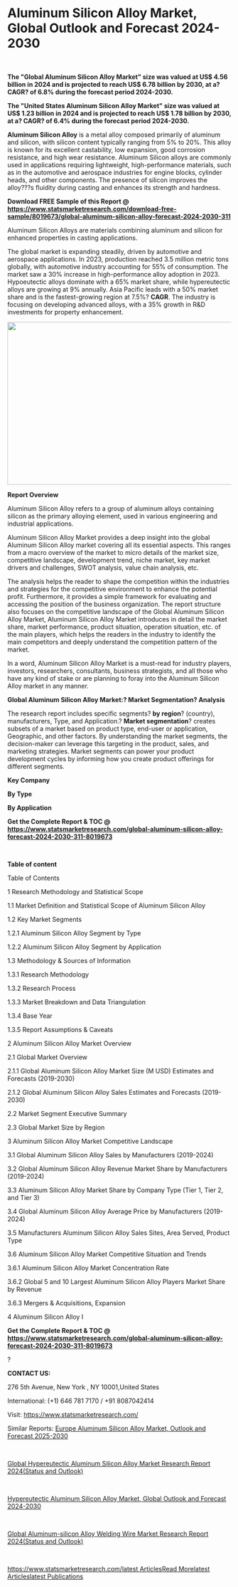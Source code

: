 <h1>Aluminum Silicon Alloy Market, Global Outlook and Forecast 2024-2030</h1><br/><p><strong>The "Global Aluminum Silicon Alloy Market" size was valued at US$ 4.56 billion in 2024 and is projected to reach US$ 6.78 billion by 2030, at a? <strong>CAGR</strong>? of 6.8% during the forecast period 2024-2030.</strong></p>
 
 
 
 <p><strong>The "United States Aluminum Silicon Alloy Market" size was valued at US$ 1.23 billion in 2024 and is projected to reach US$ 1.78 billion by 2030, at a? <strong>CAGR</strong>? of 6.4% during the forecast period 2024-2030.</strong></p>
 
 
 
 <p><strong>Aluminum Silicon Alloy</strong> is a metal alloy composed primarily of aluminum and silicon, with silicon content typically ranging from 5% to 20%. This alloy is known for its excellent castability, low expansion, good corrosion resistance, and high wear resistance. Aluminum Silicon alloys are commonly used in applications requiring lightweight, high-performance materials, such as in the automotive and aerospace industries for engine blocks, cylinder heads, and other components. The presence of silicon improves the alloy???s fluidity during casting and enhances its strength and hardness.</p>
 
 
 
 <p><strong>Download FREE Sample of this Report @ <a href="https://www.statsmarketresearch.com/download-free-sample/8019673/global-aluminum-silicon-alloy-forecast-2024-2030-311">https://www.statsmarketresearch.com/download-free-sample/8019673/global-aluminum-silicon-alloy-forecast-2024-2030-311</a></strong></p>
 
 
 
 <p>Aluminum Silicon Alloys are materials combining aluminum and silicon for enhanced properties in casting applications.</p>
 
 
 
 <p>The global market is expanding steadily, driven by automotive and aerospace applications. In 2023, production reached 3.5 million metric tons globally, with automotive industry accounting for 55% of consumption. The market saw a 30% increase in high-performance alloy adoption in 2023. Hypoeutectic alloys dominate with a 65% market share, while hypereutectic alloys are growing at 9% annually. Asia Pacific leads with a 50% market share and is the fastest-growing region at 7.5%? <strong><strong>CAGR</strong></strong>. The industry is focusing on developing advanced alloys, with a 35% growth in R&D investments for property enhancement.</p>
 
 
 
 <p><img alt="" src="https://www.24marketreports.com/assets/report-images/AluminumSiliconAlloyMarket.png" style="height:366px; width:731px" /></p>
 
 
 
 <p><strong>Report Overview</strong></p>
 
 
 
 <p>Aluminum Silicon Alloy refers to a group of aluminum alloys containing silicon as the primary alloying element, used in various engineering and industrial applications.</p>
 
 
 
 <p>Aluminum Silicon Alloy Market provides a deep insight into the global Aluminum Silicon Alloy market covering all its essential aspects. This ranges from a macro overview of the market to micro details of the market size, competitive landscape, development trend, niche market, key market drivers and challenges, SWOT analysis, value chain analysis, etc.</p>
 
 
 
 <p>The analysis helps the reader to shape the competition within the industries and strategies for the competitive environment to enhance the potential profit. Furthermore, it provides a simple framework for evaluating and accessing the position of the business organization. The report structure also focuses on the competitive landscape of the Global Aluminum Silicon Alloy Market, Aluminum Silicon Alloy Market introduces in detail the market share, market performance, product situation, operation situation, etc. of the main players, which helps the readers in the industry to identify the main competitors and deeply understand the competition pattern of the market.</p>
 
 
 
 <p>In a word, Aluminum Silicon Alloy Market is a must-read for industry players, investors, researchers, consultants, business strategists, and all those who have any kind of stake or are planning to foray into the Aluminum Silicon Alloy market in any manner.</p>
 
 
 
 <p><strong>Global Aluminum Silicon Alloy Market:? Market Segmentation? Analysis</strong></p>
 
 
 
 <p>The research report includes specific segments? <strong>by region</strong>? (country), manufacturers, Type, and Application.? <strong>Market segmentation</strong>? creates subsets of a market based on product type, end-user or application, Geographic, and other factors. By understanding the market segments, the decision-maker can leverage this targeting in the product, sales, and marketing strategies. Market segments can power your product development cycles by informing how you create product offerings for different segments.</p>
 
 
 
 <p><strong>Key Company</strong></p>
 
 
 
 <p><strong>By Type</strong></p>
 
 
 
 <p><strong><strong>By Application</strong></strong></p>
 
 
 
 <div><b>Get the Complete Report & TOC @ <a href="https://www.statsmarketresearch.com/global-aluminum-silicon-alloy-forecast-2024-2030-311-8019673">https://www.statsmarketresearch.com/global-aluminum-silicon-alloy-forecast-2024-2030-311-8019673</a></b></div>
 
 
 
 <p><br />
 
 <b>Table of content</b></p>
 
 
 
 <p>Table of Contents<br />
 
 1 Research Methodology and Statistical Scope<br />
 
 1.1 Market Definition and Statistical Scope of Aluminum Silicon Alloy<br />
 
 1.2 Key Market Segments<br />
 
 1.2.1 Aluminum Silicon Alloy Segment by Type<br />
 
 1.2.2 Aluminum Silicon Alloy Segment by Application<br />
 
 1.3 Methodology & Sources of Information<br />
 
 1.3.1 Research Methodology<br />
 
 1.3.2 Research Process<br />
 
 1.3.3 Market Breakdown and Data Triangulation<br />
 
 1.3.4 Base Year<br />
 
 1.3.5 Report Assumptions & Caveats<br />
 
 2 Aluminum Silicon Alloy Market Overview<br />
 
 2.1 Global Market Overview<br />
 
 2.1.1 Global Aluminum Silicon Alloy Market Size (M USD) Estimates and Forecasts (2019-2030)<br />
 
 2.1.2 Global Aluminum Silicon Alloy Sales Estimates and Forecasts (2019-2030)<br />
 
 2.2 Market Segment Executive Summary<br />
 
 2.3 Global Market Size by Region<br />
 
 3 Aluminum Silicon Alloy Market Competitive Landscape<br />
 
 3.1 Global Aluminum Silicon Alloy Sales by Manufacturers (2019-2024)<br />
 
 3.2 Global Aluminum Silicon Alloy Revenue Market Share by Manufacturers (2019-2024)<br />
 
 3.3 Aluminum Silicon Alloy Market Share by Company Type (Tier 1, Tier 2, and Tier 3)<br />
 
 3.4 Global Aluminum Silicon Alloy Average Price by Manufacturers (2019-2024)<br />
 
 3.5 Manufacturers Aluminum Silicon Alloy Sales Sites, Area Served, Product Type<br />
 
 3.6 Aluminum Silicon Alloy Market Competitive Situation and Trends<br />
 
 3.6.1 Aluminum Silicon Alloy Market Concentration Rate<br />
 
 3.6.2 Global 5 and 10 Largest Aluminum Silicon Alloy Players Market Share by Revenue<br />
 
 3.6.3 Mergers & Acquisitions, Expansion<br />
 
 4 Aluminum Silicon Alloy I</p>
 
 
 
 <div><b>Get the Complete Report & TOC @ <a href="https://www.statsmarketresearch.com/global-aluminum-silicon-alloy-forecast-2024-2030-311-8019673">https://www.statsmarketresearch.com/global-aluminum-silicon-alloy-forecast-2024-2030-311-8019673</a></b></div>
 
 
 
 <p>? </p>
 
 
 
 <p><b>CONTACT US:</b><br />
 
 276 5th Avenue, New York , NY 10001,United States<br />
 
 International: (+1) 646 781 7170 / +91 8087042414<br />
 
 Visit: <a href="https://www.statsmarketresearch.com/">https://www.statsmarketresearch.com/</a><br />
 
 Similar Reports: <a href="https://www.statsmarketresearch.com/global-aluminum-silicon-alloy-forecast-2024-2030-311-8019673">Europe Aluminum Silicon Alloy Market, Outlook and Forecast 2025-2030</a><br />
 
 <br />
 
 <a href="https://www.statsmarketresearch.com/global-aluminum-silicon-alloy-forecast-2024-2030-311-8019673">Global Hypereutectic Aluminum Silicon Alloy Market Research Report 2024(Status and Outlook)</a><br />
 
 <br />
 
 <a href="https://www.statsmarketresearch.com/global-aluminum-silicon-alloy-forecast-2024-2030-311-8019673">Hypereutectic Aluminum Silicon Alloy Market, Global Outlook and Forecast 2024-2030</a><br />
 
 <br />
 
 <a href="https://www.statsmarketresearch.com/global-aluminum-silicon-alloy-forecast-2024-2030-311-8019673">Global Aluminum-silicon Alloy Welding Wire Market Research Report 2024(Status and Outlook)</a><br />
 
 <br />
 
 <a href="https://gyeongbokgung.com">https://www.statsmarketresearch.com/</a><a href="https://hallyeomaritime.com">latest Articles</a><a href="https://jingwansa.com">Read More</a><a href="https://nguoiviet.jp/">latest Articles</a><a href="https://www.intelmarketresearch.com/">latest Publications</a></p>